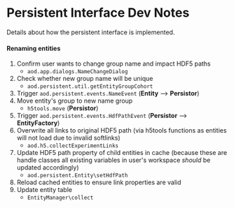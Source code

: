 # Persistent Interface Dev Notes
Details about how the persistent interface is implemented. 

#### Renaming entities
1. Confirm user wants to change group name and impact HDF5 paths
    - `aod.app.dialogs.NameChangeDialog`
2. Check whether new group name will be unique
    - `aod.persistent.util.getEntityGroupCohort`
3. Trigger `aod.persistent.events.NameEvent` (**Entity** --> **Persistor**)
4. Move entity's group to new name group
    - `h5tools.move` (**Persistor**)
5. Trigger `aod.persistent.events.HdfPathEvent` (**Persistor** --> **EntityFactory**)
6. Overwrite all links to original HDF5 path (via h5tools functions as entities will not load due to invalid softlinks)
    - `aod.h5.collectExperimentLinks`
7. Update HDF5 path property of child entities in cache (because these are handle classes all existing variables in user's workspace *should* be updated accordingly)
    - `aod.persistent.Entity\setHdfPath`
8. Reload cached entities to ensure link properties are valid
9. Update entity table
    - `EntityManager\collect`